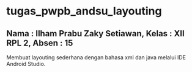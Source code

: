 # tugas_pwpb_andsu_layouting
Nama : Ilham Prabu Zaky Setiawan, Kelas : XII RPL 2, Absen : 15
-
Membuat layouting sederhana dengan bahasa xml dan java melalui IDE Android Studio.
